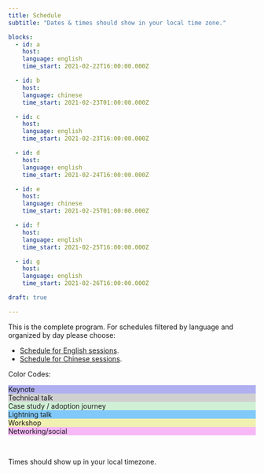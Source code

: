 ```yaml
---
title: Schedule
subtitle: "Dates & times should show in your local time zone."

blocks: 
  - id: a
    host: 
    language: english
    time_start: 2021-02-22T16:00:00.000Z

  - id: b
    host:
    language: chinese
    time_start: 2021-02-23T01:00:00.000Z

  - id: c
    host: 
    language: english
    time_start: 2021-02-23T16:00:00.000Z

  - id: d
    host:
    language: english
    time_start: 2021-02-24T16:00:00.000Z

  - id: e
    host:
    language: chinese
    time_start: 2021-02-25T01:00:00.000Z

  - id: f
    host: 
    language: english
    time_start: 2021-02-25T16:00:00.000Z

  - id: g
    host: 
    language: english
    time_start: 2021-02-26T16:00:00.000Z

draft: true

---
```


This is the complete program. For schedules filtered by language and organized by day please choose:

* [Schedule for English sessions](/istiocon-2021/schedule/english).
* [Schedule for Chinese sessions](/istiocon-2021/schedule/chinese).

Color Codes:

<div class="color-code-list">
  <div class="color-code-item" style="background-color: #b0b0f0;">Keynote</div>
  <div class="color-code-item" style="background-color: #d0d0d0;">Technical talk</div>
  <div class="color-code-item" style="background-color: #d0f0d6;">Case study / adoption journey</div>
  <div class="color-code-item" style="background-color: #80c9fa;">Lightning talk</div>
  <div class="color-code-item" style="background-color: #f0f0b0;">Workshop</div>
  <div class="color-code-item" style="background-color: #f7b8f7;">Networking/social</div>
</div>
<p>&nbsp;</p>	
<p>Times should show up in your local timezone.</p>
